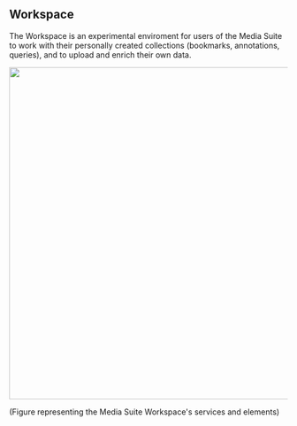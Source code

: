 Workspace
---

The Workspace is an experimental enviroment for users of the Media Suite to work with their personally created collections (bookmarks, annotations, queries), and to upload and enrich their own data.



 <img src="https://github.com/CLARIAH/mediasuite-info/blob/master/docs/_images/workspace.jpg?raw=true" width="600px" />



(Figure representing the Media Suite Workspace's services and elements)





